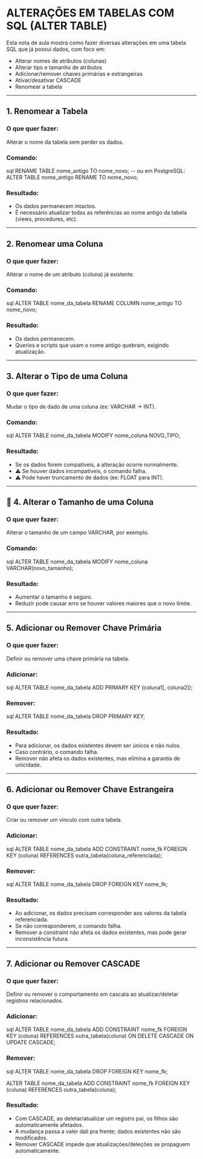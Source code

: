 # ALTERAÇÕES EM TABELAS COM SQL (ALTER TABLE)

Esta nota de aula mostra como fazer diversas alterações em uma tabela SQL que já possui dados, com foco em:

- Alterar nomes de atributos (colunas)
- Alterar tipo e tamanho de atributos
- Adicionar/remover chaves primárias e estrangeiras
- Ativar/desativar CASCADE
- Renomear a tabela

---

## 1. Renomear a Tabela

### O que quer fazer:
Alterar o nome da tabela sem perder os dados.

### Comando:
sql
RENAME TABLE nome_antigo TO nome_novo;
-- ou em PostgreSQL:
ALTER TABLE nome_antigo RENAME TO nome_novo;


### Resultado:
- Os dados permanecem intactos.
- É necessário atualizar todas as referências ao nome antigo da tabela (views, procedures, etc).

---

## 2. Renomear uma Coluna

### O que quer fazer:
Alterar o nome de um atributo (coluna) já existente.

### Comando:
sql
ALTER TABLE nome_da_tabela RENAME COLUMN nome_antigo TO nome_novo;


### Resultado:
- Os dados permanecem.
- Queries e scripts que usam o nome antigo quebram, exigindo atualização.

---

## 3. Alterar o Tipo de uma Coluna

### O que quer fazer:
Mudar o tipo de dado de uma coluna (ex: VARCHAR → INT).

### Comando:
sql
ALTER TABLE nome_da_tabela MODIFY nome_coluna NOVO_TIPO;


### Resultado:
- Se os dados forem compatíveis, a alteração ocorre normalmente.
- ⚠ Se houver dados incompatíveis, o comando falha.
- ⚠ Pode haver truncamento de dados (ex: FLOAT para INT).

---

## 📏 4. Alterar o Tamanho de uma Coluna

### O que quer fazer:
Alterar o tamanho de um campo VARCHAR, por exemplo.

### Comando:
sql
ALTER TABLE nome_da_tabela MODIFY nome_coluna VARCHAR(novo_tamanho);


### Resultado:
- Aumentar o tamanho é seguro.
- Reduzir pode causar erro se houver valores maiores que o novo limite.

---

## 5. Adicionar ou Remover Chave Primária

### O que quer fazer:
Definir ou remover uma chave primária na tabela.

### Adicionar:
sql
ALTER TABLE nome_da_tabela ADD PRIMARY KEY (coluna1[, coluna2]);


### Remover:
sql
ALTER TABLE nome_da_tabela DROP PRIMARY KEY;


### Resultado:
- Para adicionar, os dados existentes devem ser únicos e não nulos.
- Caso contrário, o comando falha.
- Remover não afeta os dados existentes, mas elimina a garantia de unicidade.

---

## 6. Adicionar ou Remover Chave Estrangeira

### O que quer fazer:
Criar ou remover um vínculo com outra tabela.

### Adicionar:
sql
ALTER TABLE nome_da_tabela
ADD CONSTRAINT nome_fk FOREIGN KEY (coluna)
REFERENCES outra_tabela(coluna_referenciada);


### Remover:
sql
ALTER TABLE nome_da_tabela DROP FOREIGN KEY nome_fk;


### Resultado:
- Ao adicionar, os dados precisam corresponder aos valores da tabela referenciada.
- Se não corresponderem, o comando falha.
- Remover a constraint não afeta os dados existentes, mas pode gerar inconsistência futura.

---

## 7. Adicionar ou Remover CASCADE

### O que quer fazer:
Definir ou remover o comportamento em cascata ao atualizar/deletar registros relacionados.

### Adicionar:
sql
ALTER TABLE nome_da_tabela
ADD CONSTRAINT nome_fk FOREIGN KEY (coluna)
REFERENCES outra_tabela(coluna)
ON DELETE CASCADE ON UPDATE CASCADE;


### Remover:
sql
ALTER TABLE nome_da_tabela DROP FOREIGN KEY nome_fk;

ALTER TABLE nome_da_tabela
ADD CONSTRAINT nome_fk FOREIGN KEY (coluna)
REFERENCES outra_tabela(coluna);


### Resultado:
- Com CASCADE, ao deletar/atualizar um registro pai, os filhos são automaticamente afetados.
- A mudança passa a valer dali pra frente; dados existentes não são modificados.
- Remover CASCADE impede que atualizações/deleções se propaguem automaticamente.
